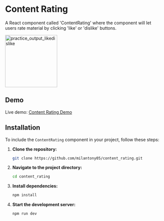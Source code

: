 # Content Rating

A React component called 'ContentRating' where the component will let users rate material by clicking 'like' or 'dislike' buttons.

<img width="169" alt="practice_output_likedislike" src="https://github.com/user-attachments/assets/9f776c7d-94fc-4593-8175-c8b1617844be" />

## Demo

Live demo: [Content Rating Demo](https://milantony05.github.io/content_rating/)

## Installation

To include the `ContentRating` component in your project, follow these steps:

1. **Clone the repository:**

   ```bash
   git clone https://github.com/milantony05/content_rating.git
   ```

2. **Navigate to the project directory:**

   ```bash
   cd content_rating
   ```

3. **Install dependencies:**

   ```bash
   npm install
   ```

4. **Start the development server:**

   ```bash
   npm run dev
   ```
